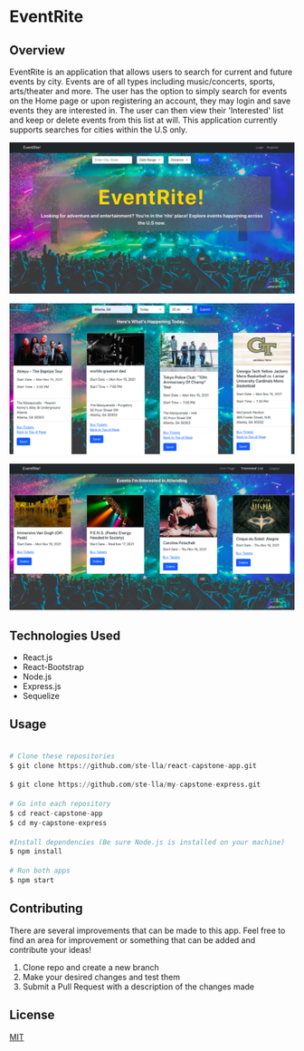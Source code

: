 # EventRite


## Overview
EventRite is an application that allows users to search for current and future events by city. Events are of all types including music/concerts, sports, arts/theater and more. The user has the option to simply search for events on the Home page or upon registering an account, they may login and save events they are interested in. The user can then view their 'Interested' list and keep or delete events from this list at will. This application currently supports searches for cities within the U.S only.


![Home Page](/screenshots/HomePg.png)

![Searched Events](/screenshots/SearchEvents.png)

![Home Page](/screenshots/InterestedList.png)


## Technologies Used

- React.js
- React-Bootstrap
- Node.js
- Express.js 
- Sequelize


## Usage

```python

# Clone these repositories
$ git clone https://github.com/ste-lla/react-capstone-app.git

$ git clone https://github.com/ste-lla/my-capstone-express.git

# Go into each repository
$ cd react-capstone-app
$ cd my-capstone-express

#Install dependencies (Be sure Node.js is installed on your machine)
$ npm install

# Run both apps
$ npm start
```


## Contributing
There are several improvements that can be made to this app. Feel free to 
find an area for improvement or something that can be added and contribute your ideas!

1. Clone repo and create a new branch 
2. Make your desired changes and test them
3. Submit a Pull Request with a description of the changes made

## License

[MIT](/LICENSE)




